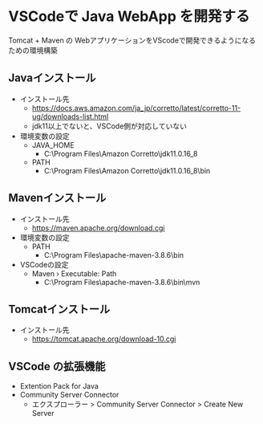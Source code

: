 # VSCodeで Java WebApp を開発する
Tomcat + Maven の WebアプリケーションをVScodeで開発できるようになるための環境構築

## Javaインストール
- インストール先
  - https://docs.aws.amazon.com/ja_jp/corretto/latest/corretto-11-ug/downloads-list.html
  - jdk11以上でないと、VSCode側が対応していない
- 環境変数の設定
  - JAVA_HOME
    - C:\Program Files\Amazon Corretto\jdk11.0.16_8
  - PATH
    - C:\Program Files\Amazon Corretto\jdk11.0.16_8\bin

## Mavenインストール
- インストール先
  - https://maven.apache.org/download.cgi
- 環境変数の設定
  - PATH
    - C:\Program Files\apache-maven-3.8.6\bin
- VSCodeの設定
  - Maven › Executable: Path
    - C:\Program Files\apache-maven-3.8.6\bin\mvn

## Tomcatインストール
- インストール先
  - https://tomcat.apache.org/download-10.cgi

## VSCode の拡張機能
- Extention Pack for Java
- Community Server Connector
  - エクスプローラー > Community Server Connector > Create New Server